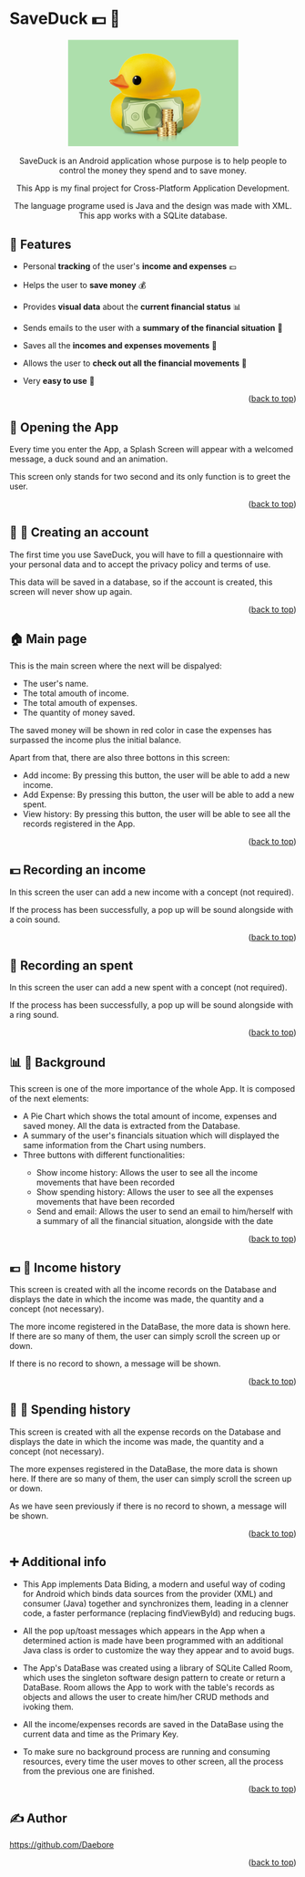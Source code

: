 # SaveDuck :dollar: :baby_chick:

<p align="center">
  <img src="https://github.com/Daebore/Images/blob/main/Fotos%20SaveDuck/logo.png?raw=true" alt="drawing" width="300"/>
</p>
<p align="center">
  SaveDuck is an Android application whose purpose is to help people to control the money they spend and to save money.
</p>
<p align="center">
  This App is my final project for Cross-Platform Application Development.
</p>
<p align="center">
  The language programe used is Java and the design was made with XML.
  This app works with a SQLite database.
</p>

## 	:page_facing_up: Features 
- Personal **tracking** of the user's **income and expenses** :euro:

- Helps the user to **save money** :moneybag:

- Provides **visual data** about the **current financial status** :bar_chart:

- Sends emails to the user with a **summary of the financial situation** :email:

- Saves all the **incomes and expenses movements** :notebook:

- Allows the user to **check out all the financial movements** :mag_right:

- Very **easy to use** :baby:

<p align="right">(<a href="#top">back to top</a>)</p>

## :iphone: Opening the App

Every time you enter the App, a Splash Screen will appear with a welcomed message, a duck sound and an animation. 

This screen only stands for two second and its only function is to greet the user.

<p align="right">(<a href="#top">back to top</a>)</p>

## :man: :woman: Creating an account

The first time you use SaveDuck, you will have to fill a questionnaire with your personal data and to accept the  privacy policy and terms of use.

This data will be saved in a database, so if the account is created, this screen will never show up again.

<p align="right">(<a href="#top">back to top</a>)</p>

## :house: Main page

This is the main screen where the next will be dispalyed:
  - The user's name.
  - The total amouth of income. 
  - The total amouth of expenses. 
  - The quantity of money saved. 

The saved money will be shown in red color in case the expenses has surpassed the income plus the initial balance.

Apart from that, there are also three bottons in this screen:
  - Add income: By pressing this button, the user will be able to add a new income.
  - Add Expense: By pressing this button, the user will be able to add a new spent.
  - View history: By pressing this button, the user will be able to see all the records registered in the App.

<p align="right">(<a href="#top">back to top</a>)</p>

## :dollar: Recording an income

In this screen the user can add a new income with a concept (not required).

If the process has been successfully, a pop up will be sound alongside with a coin sound.

<p align="right">(<a href="#top">back to top</a>)</p>

## :money_with_wings: Recording an spent

In this screen the user can add a new spent with a concept (not required).

If the process has been successfully, a pop up will be sound alongside with a ring sound.

<p align="right">(<a href="#top">back to top</a>)</p>

## :bar_chart: :e-mail: Background

This screen is one of the more importance of the whole App.
It is composed of the next elements:
<ul>
  <li>A Pie Chart which shows the total amount of income, expenses and saved money. All the data is extracted from the Database.</li>
  <li>A summary of the user's financials situation which will displayed the same information from the Chart using numbers.</li>
    <li>Three buttons with different functionalities:</li>
    <ul>
      <li>Show income history: Allows the user to see all the income movements that have been recorded</li>
      <li>Show spending history: Allows the user to see all the expenses movements that have been recorded</li>
      <li>Send and email: Allows the user to send an email to him/herself with a summary of all the financial situation, alongside with the date</li>
    </ul>
  </ul>
  
  <p align="right">(<a href="#top">back to top</a>)</p>

## :euro: :notebook: Income history
This screen is created with all the income records on the Database and displays the date in which the income was made, the quantity and a concept (not necessary).

The more income registered in the DataBase, the more data is shown here. If there are so many of them, the user can simply scroll the screen up or down.

If there is no record to shown, a message will be shown.

<p align="right">(<a href="#top">back to top</a>)</p>

## :money_with_wings: :notebook: Spending history

This screen is created with all the expense records on the Database and displays the date in which the income was made, the quantity and a concept (not necessary).

The more expenses registered in the DataBase, the more data is shown here. If there are so many of them, the user can simply scroll the screen up or down.

As we have seen previously if there is no record to shown, a message will be shown.

<p align="right">(<a href="#top">back to top</a>)</p>

## :heavy_plus_sign: Additional info

- This App implements Data Biding, a modern and useful way of coding for Android which binds data sources from the provider (XML) and consumer (Java) together and synchronizes them, leading in a clenner code, a faster performance (replacing findViewById) and reducing bugs.

- All the pop up/toast messages which appears in the App when a determined action is made have been programmed with an additional Java class is order to customize the way they appear and to avoid bugs.

- The App's DataBase was created using a library of SQLite Called Room, which uses the singleton software design pattern to create or return a DataBase. Room allows the App to work with the table's records as objects and allows the user to create him/her CRUD methods and ivoking them.

- All the income/expenses records are saved in the DataBase using the current data and time as the Primary Key.

- To make sure no background process are running and consuming resources, every time the user moves to other screen, all the process from the previous one are finished.

<p align="right">(<a href="#top">back to top</a>)</p>

## ✍️ Author
https://github.com/Daebore

<p align="right">(<a href="#top">back to top</a>)</p>

